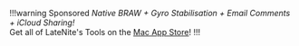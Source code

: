 !!!warning Sponsored
_Native BRAW + Gyro Stabilisation + Email Comments + iCloud Sharing!_</br>
Get all of LateNite's Tools on the [Mac App Store](/latenite/#pro-editor-bundles)!
!!!